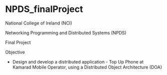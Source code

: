 NPDS_finalProject
==============

 National College of Ireland (NCI)

 Networking Programming and Distributed Systems (NPDS)
 
 Final Project

 Objective
  - Design and develop a distributed application - Top Up Phone at Kamarad Mobile Operator, using a Distributed Object Architecture (DOA)